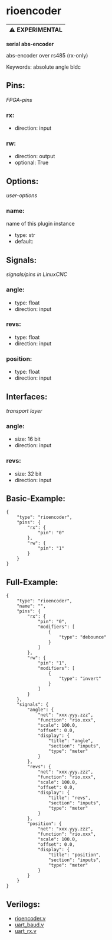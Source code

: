 # rioencoder

| :warning: EXPERIMENTAL |
|:-----------------------|

**serial abs-encoder**

abs-encoder over rs485 (rx-only)

Keywords: absolute angle bldc

## Pins:
*FPGA-pins*
### rx:

 * direction: input

### rw:

 * direction: output
 * optional: True


## Options:
*user-options*
### name:
name of this plugin instance

 * type: str
 * default: 


## Signals:
*signals/pins in LinuxCNC*
### angle:

 * type: float
 * direction: input

### revs:

 * type: float
 * direction: input

### position:

 * type: float
 * direction: input


## Interfaces:
*transport layer*
### angle:

 * size: 16 bit
 * direction: input

### revs:

 * size: 32 bit
 * direction: input


## Basic-Example:
```
{
    "type": "rioencoder",
    "pins": {
        "rx": {
            "pin": "0"
        },
        "rw": {
            "pin": "1"
        }
    }
}
```

## Full-Example:
```
{
    "type": "rioencoder",
    "name": "",
    "pins": {
        "rx": {
            "pin": "0",
            "modifiers": [
                {
                    "type": "debounce"
                }
            ]
        },
        "rw": {
            "pin": "1",
            "modifiers": [
                {
                    "type": "invert"
                }
            ]
        }
    },
    "signals": {
        "angle": {
            "net": "xxx.yyy.zzz",
            "function": "rio.xxx",
            "scale": 100.0,
            "offset": 0.0,
            "display": {
                "title": "angle",
                "section": "inputs",
                "type": "meter"
            }
        },
        "revs": {
            "net": "xxx.yyy.zzz",
            "function": "rio.xxx",
            "scale": 100.0,
            "offset": 0.0,
            "display": {
                "title": "revs",
                "section": "inputs",
                "type": "meter"
            }
        },
        "position": {
            "net": "xxx.yyy.zzz",
            "function": "rio.xxx",
            "scale": 100.0,
            "offset": 0.0,
            "display": {
                "title": "position",
                "section": "inputs",
                "type": "meter"
            }
        }
    }
}
```

## Verilogs:
 * [rioencoder.v](rioencoder.v)
 * [uart_baud.v](uart_baud.v)
 * [uart_rx.v](uart_rx.v)
